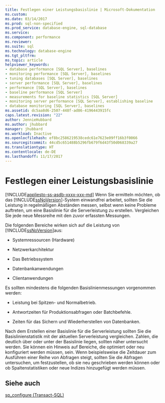 ```yaml
---
title: Festlegen einer Leistungsbasislinie | Microsoft-Dokumentation
ms.custom: 
ms.date: 03/14/2017
ms.prod: sql-non-specified
ms.prod_service: database-engine, sql-database
ms.service: 
ms.component: performance
ms.reviewer: 
ms.suite: sql
ms.technology: database-engine
ms.tgt_pltfrm: 
ms.topic: article
helpviewer_keywords:
- database performance [SQL Server], baselines
- monitoring performance [SQL Server], baselines
- tuning databases [SQL Server], baselines
- server performance [SQL Server], baselines
- performance [SQL Server], baselines
- baseline performance [SQL Server]
- measurements for baseline statistics [SQL Server]
- monitoring server performance [SQL Server], establishing baseline
- database monitoring [SQL Server], baselines
ms.assetid: dc5aa8d6-2507-448f-ad86-4196443915fc
caps.latest.revision: "22"
author: JennieHubbard
ms.author: jhubbard
manager: jhubbard
ms.workload: Inactive
ms.openlocfilehash: ef8bc2586219538cedc61e7623e09ff16b3f0066
ms.sourcegitcommit: 44cd5c651488b5296fb679f6d43f50d068339a27
ms.translationtype: HT
ms.contentlocale: de-DE
ms.lasthandoff: 11/17/2017
---
```

# <a name="establish-a-performance-baseline"></a>Festlegen einer Leistungsbasislinie
[!INCLUDE[appliesto-ss-asdb-xxxx-xxx-md](../../includes/appliesto-ss-asdb-xxxx-xxx-md.md)] Wenn Sie ermitteln möchten, ob das [!INCLUDE[ssNoVersion](../../includes/ssnoversion-md.md)]-System einwandfrei arbeitet, sollten Sie die Leistung in regelmäßigen Abständen messen, selbst wenn keine Probleme auftreten, um eine Basislinie für die Serverleistung zu erstellen. Vergleichen Sie jede neue Messreihe mit den zuvor erfassten Messungen.  
  
 Die folgenden Bereiche wirken sich auf die Leistung von [!INCLUDE[ssNoVersion](../../includes/ssnoversion-md.md)]aus:  
  
-   Systemressourcen (Hardware)  
  
-   Netzwerkarchitektur  
  
-   Das Betriebssystem  
  
-   Datenbankanwendungen  
  
-   Clientanwendungen  
  
 Es sollten mindestens die folgenden Basislinienmessungen vorgenommen werden:  
  
-   Leistung bei Spitzen- und Normalbetrieb.  
  
-   Antwortzeiten für Produktionsabfragen oder Batchbefehle.  
  
-   Zeiten für das Sichern und Wiederherstellen von Datenbanken.  
  
 Nach dem Erstellen einer Basislinie für die Serverleistung sollten Sie die Basislinienstatistik mit der aktuellen Serverleistung vergleichen. Zahlen, die deutlich über oder unter der Basislinie liegen, sollten näher untersucht werden. Sie können ein Hinweis auf Bereiche, die optimiert oder neu konfiguriert werden müssen, sein. Wenn beispielsweise die Zeitdauer zum Ausführen einer Reihe von Abfragen steigt, sollten Sie die Abfragen untersuchen, um festzustellen, ob sie neu geschrieben werden können oder ob Spaltenstatistiken oder neue Indizes hinzugefügt werden müssen.  
  
## <a name="see-also"></a>Siehe auch  
 [sp_configure &#40;Transact-SQL&#41;](../../relational-databases/system-stored-procedures/sp-configure-transact-sql.md)  
  
  

